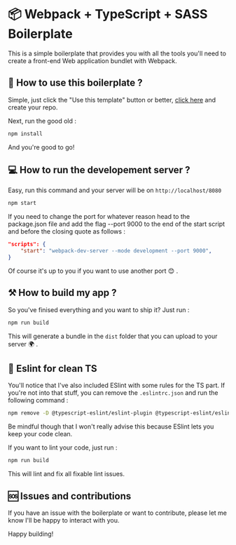 # 📦 Webpack + TypeScript + SASS Boilerplate

This is a simple boilerplate that provides you with all the tools you'll need to create a front-end Web application bundlet with Webpack.

## 🍴 How to use this boilerplate ?

Simple, just click the "Use this template" button or better, [click here](https://github.com/tarkant/webpack-typescript-sass-boilerplate/generate) and create your repo.

Next, run the good old :
```bash
npm install
```

And you're good to go!

## 💻 How to run the developement server ?

Easy, run this command and your server will be on `http://localhost/8080`


```bash
npm start
```

If you need to change the port for whatever reason head to the package.json file and add the flag --port 9000 to the end of the start script and before the closing quote as follows :

```json
"scripts": {
    "start": "webpack-dev-server --mode development --port 9000",
}
```

Of course it's up to you if you want to use another port 😊 .

## ⚒ How to build my app ?

So you've finised everything and you want to ship it? Just run :

```bash
npm run build
```

This will generate a bundle in the `dist` folder that you can upload to your server 🌍 .

## 🧹 Eslint for clean TS

You'll notice that I've also included ESlint with some rules for the TS part. If you're not into that stuff, you can remove the `.eslintrc.json` and run the following command :

```bash
npm remove -D @typescript-eslint/eslint-plugin @typescript-eslint/eslint-plugin-tslint @typescript-eslint/parser eslint
```

Be mindful though that I won't really advise this because ESlint lets you keep your code clean.

If you want to lint your code, just run :

```bash
npm run build
```

This will lint and fix all fixable lint issues.

## 🆘 Issues and contributions

If you have an issue with the boilerplate or want to contribute, please let me know I'll be happy to interact with you.

Happy building!